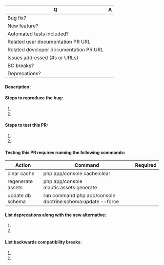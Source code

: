 [//]: # ( Please answer the following questions: )

| Q  | A
| --- | ---
| Bug fix? | 
| New feature? | 
| Automated tests included? |
| Related user documentation PR URL | 
| Related developer documentation PR URL | 
| Issues addressed (#s or URLs) | 
| BC breaks? | 
| Deprecations? | 

[//]: # ( Note that all new features should have a related user and/or developer documentation PR in their respective repositories. )

[//]: # ( Required: )
#### Description:

[//]: # ( As applicable: )
#### Steps to reproduce the bug:
1. 
2. 

#### Steps to test this PR:
1. 
2. 

#### Testing this PR requires running the following commands:
Action |  Command  | Required
| --- | --- | ---
clear cache | php app/console cache:clear | 
regenerate assets | php app/console mautic:assets:generate | 
update db schema | run command php app/console doctrine:schema:update --force | 

#### List deprecations along with the new alternative:
1. 
2. 

#### List backwards compatibility breaks:
1. 
2. 
